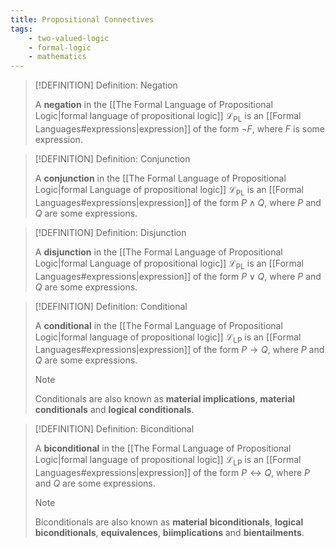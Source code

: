 ```yaml
---
title: Propositional Connectives
tags:
    - two-valued-logic
    - formal-logic
    - mathematics
---
```


>[!DEFINITION] Definition: Negation
>
>A **negation** in the [[The Formal Language of Propositional Logic|formal language of propositional logic]] $\mathcal{L}_\text{PL}$ is an [[Formal Languages#expressions|expression]] of the form $\neg F$, where $F$ is some expression.
>

>[!DEFINITION] Definition: Conjunction
>
>A **conjunction** in the [[The Formal Language of Propositional Logic|formal Language of propositional logic]] $\mathcal{L}_\text{PL}$ is an [[Formal Languages#expressions|expression]] of the form $P \land Q$, where $P$ and $Q$ are some expressions.
>

>[!DEFINITION] Definition: Disjunction
>
>A **disjunction** in the [[The Formal Language of Propositional Logic|formal Language of propositional logic]] $\mathcal{L}_\text{PL}$ is an [[Formal Languages#expressions|expression]] of the form $P \lor Q$, where $P$ and $Q$ are some expressions.
>

>[!DEFINITION] Definition: Conditional
>
>A **conditional** in the [[The Formal Language of Propositional Logic|formal language of propositional logic]] $\mathcal{L}_\text{LP}$ is an [[Formal Languages#expressions|expression]] of the form $P \rightarrow Q$, where $P$ and $Q$ are some expressions.
>
>>[!NOTE]
>>
>>Conditionals are also known as **material implications**, **material conditionals** and **logical conditionals**.
>>
>

>[!DEFINITION] Definition: Biconditional
>
>A **biconditional** in the [[The Formal Language of Propositional Logic|formal language of propositional logic]] $\mathcal{L}_\text{LP}$ is an [[Formal Languages#expressions|expression]] of the form $P \leftrightarrow Q$, where $P$ and $Q$ are some expressions.
>
>>[!NOTE]
>>
>>Biconditionals are also known as **material biconditionals**, **logical biconditionals**, **equivalences**, **biimplications** and **bientailments**.
>>
>